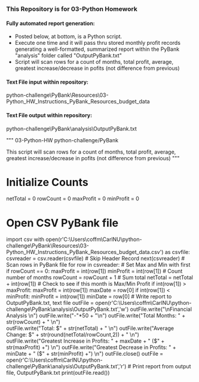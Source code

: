 ### This Repository is for 03-Python Homework

#### Fully automated report generation:
- Posted below, at bottom, is a Python script.
- Execute one time and it will pass thru stored monthly profit records generating a well-formatted, summarized report within the PyBank "analysis" folder called "OutputPyBank.txt"
- Script will scan rows for a count of months, total profit, average, greatest increase/decrease in pofits (not difference from previous) 

#### Text File input within repository: 
python-challenge\PyBank\Resources\03-Python_HW_Instructions_PyBank_Resources_budget_data

#### Text File output within repository: 
python-challenge\PyBank\analysis\OutputPyBank.txt
  
"""
03-Python-HW
python-challenge/PyBank 

This script will scan rows for a count of months, total profit, average, greatest increase/decrease in pofits (not difference from previous) 
"""
# Initialize Counts
netTotal = 0
rowCount = 0
maxProfit = 0
minProfit = 0
# Open CSV PyBank file
import csv
with open(r'C:\Users\coffm\CarlNU\python-challenge\PyBank\Resources\03-Python_HW_Instructions_PyBank_Resources_budget_data.csv') as csvfile:
    csvreader = csv.reader(csvfile)
    # Skip Header Record
    next(csvreader)
    # Scan rows in PyBank file
    for row in csvreader:
    # Set Max and Min with first 
        if rowCount == 0:
            maxProfit = int(row[1])
            minProfit = int(row[1])
        # Count number of months
        rowCount = rowCount + 1
        # Sum total
        netTotal = netTotal + int(row[1])
        # Check to see if this month is Max/Min Profit
        if int(row[1]) > maxProfit:
            maxProfit = int(row[1])
            maxDate = row[0]
        if int(row[1]) < minProfit:
            minProfit = int(row[1])
            minDate = row[0] 
    # Write report to OutputPyBank.txt, text file
    outFile = open(r'C:\Users\coffm\CarlNU\python-challenge\PyBank\analysis\OutputPyBank.txt','w')
    outFile.write("\nFinancial Analysis \n")
    outFile.write("-"*50 + "\n")
    outFile.write("Total Months: " + str(rowCount) + " \n")   
    outFile.write("Total: $" + str(netTotal) + " \n") 
    outFile.write("Average Change: $" + str(round(netTotal/rowCount,2)) + " \n")
    outFile.write("Greatest Increase in Profits: " + maxDate + " ($" + str(maxProfit) +") \n")
    outFile.write("Greatest Decrease in Profits: " + minDate + " ($" + str(minProfit) +") \n")
    outFile.close()
    outFile = open(r'C:\Users\coffm\CarlNU\python-challenge\PyBank\analysis\OutputPyBank.txt','r')
    # Print report from output file, OutputPyBank.txt
    print(outFile.read())
